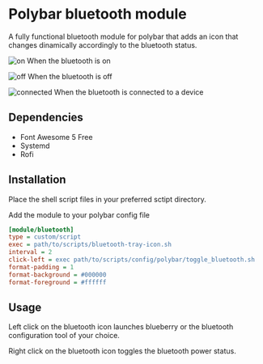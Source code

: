 # Polybar bluetooth module
A fully functional bluetooth module for polybar that adds an icon that changes dinamically accordingly to the bluetooth status.

![on](https://github.com/adiSuper94/polybar-bluetooth/blob/master/screenshots/on.png) When the bluetooth is on

![off](https://github.com/adiSuper94/polybar-bluetooth/blob/master/screenshots/off.png) When the bluetooth is off

![connected](https://github.com/adiSuper94/polybar-bluetooth/blob/master/screenshots/connected.png) When the bluetooth is connected to a device

## Dependencies
- Font Awesome 5 Free
- Systemd
- Rofi

## Installation

Place the shell script files in your preferred sctipt directory.

Add  the module to your polybar config file
```ini
[module/bluetooth]
type = custom/script
exec = path/to/scripts/bluetooth-tray-icon.sh
interval = 2
click-left = exec path/to/scripts/config/polybar/toggle_bluetooth.sh
format-padding = 1
format-background = #000000
format-foreground = #ffffff
```
## Usage
Left click on the bluetooth icon launches blueberry or the bluetooth configuration tool of your choice.

Right click on the bluetooth icon toggles the bluetooth power status.
